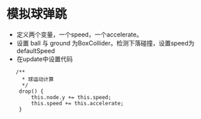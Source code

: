 # 模拟球弹跳

* 定义两个变量，一个speed，一个accelerate。
* 设置 ball 与 ground 为BoxCollider。检测下落碰撞，设置speed为defaultSpeed
* 在update中设置代码
~~~
   /**
     * 球运动计算
     */
    drop() {
        this.node.y += this.speed;
        this.speed += this.accelerate;
    }
~~~
